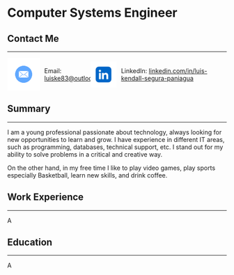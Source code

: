 # Computer Systems Engineer
## Contact Me
_____________________________________________________________________

<div style="display: flex; justify-content: space-between; width: 100%;">
  <div style="display: flex; align-items: center;">
    <img src="assets/img/mail-icon.png" alt="Mail Icon" style="width: 75px; height: 75px; vertical-align: middle;">
    <span style="margin-left: 10px;">Email: <a href="mailto:luiske83@outlook.es">luiske83@outlook.es</a></span>
  </div>
  <div style="display: flex; align-items: center;">
    <img src="assets/img/linkedin-icon.png" alt="LinkedIn Icon" style="width: 60px; height: 60px; vertical-align: middle;">
    <span style="margin-left: 10px;">LinkedIn: <a href="https://www.linkedin.com/in/luis-kendall-segura-paniagua/">linkedin.com/in/luis-kendall-segura-paniagua</a></span>
  </div>
</div>



## Summary
_____________________________________________________________________
I am a young professional passionate about technology, always looking for new opportunities to learn and grow. I have experience in different IT areas, such as programming, databases, technical support, etc. I stand out for my ability to solve problems in a critical and creative way.

On the other hand, in my free time I like to play video games, play sports especially Basketball, learn new skills, and drink coffee.


## Work Experience
_____________________________________________________________________
A

## Education
_____________________________________________________________________
A
